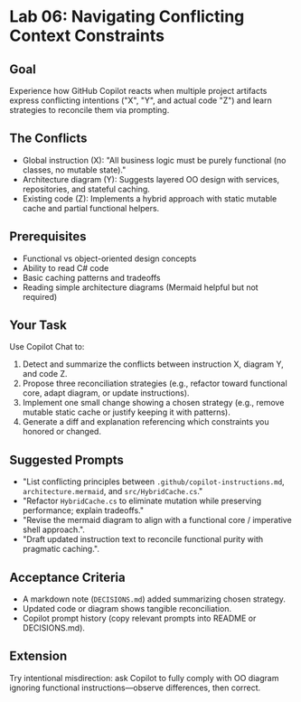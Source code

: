 # Lab 06: Navigating Conflicting Context Constraints

## Goal

Experience how GitHub Copilot reacts when multiple project artifacts express conflicting intentions ("X", "Y", and actual code "Z") and learn strategies to reconcile them via prompting.

## The Conflicts

- Global instruction (X): "All business logic must be purely functional (no classes, no mutable state)."
- Architecture diagram (Y): Suggests layered OO design with services, repositories, and stateful caching.
- Existing code (Z): Implements a hybrid approach with static mutable cache and partial functional helpers.

## Prerequisites

- Functional vs object-oriented design concepts
- Ability to read C# code
- Basic caching patterns and tradeoffs
- Reading simple architecture diagrams (Mermaid helpful but not required)

## Your Task

Use Copilot Chat to:

1. Detect and summarize the conflicts between instruction X, diagram Y, and code Z.
2. Propose three reconciliation strategies (e.g., refactor toward functional core, adapt diagram, or update instructions).
3. Implement one small change showing a chosen strategy (e.g., remove mutable static cache or justify keeping it with patterns).
4. Generate a diff and explanation referencing which constraints you honored or changed.

## Suggested Prompts

- "List conflicting principles between `.github/copilot-instructions.md`, `architecture.mermaid`, and `src/HybridCache.cs`."
- "Refactor `HybridCache.cs` to eliminate mutation while preserving performance; explain tradeoffs."
- "Revise the mermaid diagram to align with a functional core / imperative shell approach.".
- "Draft updated instruction text to reconcile functional purity with pragmatic caching.".

## Acceptance Criteria

- A markdown note (`DECISIONS.md`) added summarizing chosen strategy.
- Updated code or diagram shows tangible reconciliation.
- Copilot prompt history (copy relevant prompts into README or DECISIONS.md).

## Extension

Try intentional misdirection: ask Copilot to fully comply with OO diagram ignoring functional instructions—observe differences, then correct.
